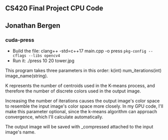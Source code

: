 ## CS420 Final Project CPU Code

## Jonathan Bergen

### cuda-press

- Build the file: clang++ -std=c++17 main.cpp -o press `pkg-config --cflags --libs opencv4`
- Run it: ./press 10 20 tower.jpg

This program takes three parameters in this order: k(int) num_iterations(int) image_name(string).

K represents the number of centroids used in the K-means process, and therefore the number of discrete colors used in the output image.

Increasing the number of iterations causes the output image's color space to resemble the input image's color space more closely. In my GPU code, I'll make this parameter optional, since the k-means algorithm can approach convergence, which I'll calculate automatically.

The output image will be saved with \_compressed attached to the input image's name.
